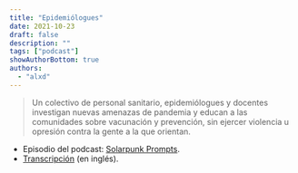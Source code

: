 ```yaml
---
title: "Epidemiólogues"
date: 2021-10-23
draft: false
description: ""
tags: ["podcast"]
showAuthorBottom: true
authors:
  - "alxd"
---
```


> Un colectivo de personal sanitario, epidemiólogues y docentes investigan nuevas amenazas de pandemia y educan a las comunidades sobre vacunación y prevención, sin ejercer violencia u opresión contra la gente a la que orientan.

- Episodio del podcast: [Solarpunk Prompts](https://podcast.tomasino.org/@SolarpunkPrompts/episodes/the-epidemiologists).
- [Transcripción](https://wiki.tomasino.org/writing/Solarpunk-Prompts---The-Epidemiologists) (en inglés).
